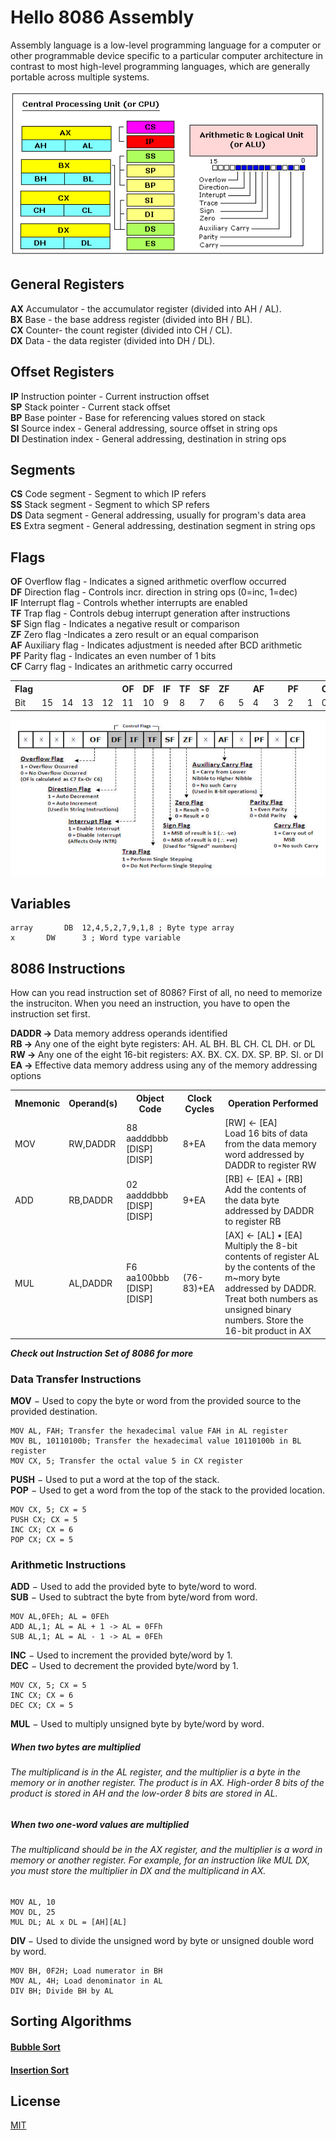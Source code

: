 # Hello 8086 Assembly



Assembly language is a low-level programming language for a computer or other programmable device specific to a particular computer architecture in contrast to most high-level programming languages, which are generally portable across multiple systems.



![alt text](https://github.com/UlascanKilic/assembly-things/blob/master/img/asmregisters.gif)



## General Registers


<b>AX</b> Accumulator - the accumulator register (divided into AH / AL).</br>
<b>BX</b> Base - the base address register (divided into BH / BL).</br>
<b>CX</b> Counter- the count register (divided into CH / CL).</br>
<b>DX</b> Data - the data register (divided into DH / DL).</br>


## Offset Registers

<b>IP</b> Instruction pointer - Current instruction offset</br>
<b>SP</b> Stack pointer - Current stack offset</br>
<b>BP</b> Base pointer - Base for referencing values stored on stack</br>
<b>SI</b> Source index - General addressing, source offset in string ops</br>
<b>DI</b> Destination index - General addressing, destination in string ops</br>

## Segments
<b>CS</b> Code segment - Segment to which IP refers</br>
<b>SS</b> Stack segment - Segment to which SP refers</br>
<b>DS</b> Data segment - General addressing, usually for program's data area</br>
<b>ES</b> Extra segment - General addressing, destination segment in string ops</br>


## Flags

<b>OF</b> Overflow flag - Indicates a signed arithmetic overflow occurred</br>
<b>DF</b> Direction flag - Controls incr. direction in string ops (0=inc, 1=dec)</br>
<b>IF</b> Interrupt flag - Controls whether interrupts are enabled</br>
<b>TF</b> Trap flag - Controls debug interrupt generation after instructions</br>
<b>SF</b> Sign flag - Indicates a negative result or comparison</br>
<b>ZF</b> Zero flag -Indicates a zero result or an equal comparison</br>
<b>AF</b> Auxiliary flag - Indicates adjustment is needed after BCD arithmetic</br>
<b>PF</b> Parity flag - Indicates an even number of 1 bits</br>
<b>CF</b> Carry flag - Indicates an arithmetic carry occurred</br>
<table style="width:100%">
  <tr>
    <th>Flag</th>
    <th></th>
    <th></th>
    <th></th>
    <th></th>
    <th>OF</th>
    <th>DF</th>
    <th>IF</th>
    <th>TF</th>
    <th>SF</th>
    <th>ZF</th>
    <th></th>
    <th>AF</th>
    <th></th>
    <th>PF</th>
    <th></th>
    <th>CF</th>
  </tr>
  <tr>
    <td>Bit</td>
    <td>15</td>
    <td>14</td>
    <td>13</td>
    <td>12</td>
    <td>11</td>
    <td>10</td>
    <td>9</td>
    <td>8</td>
    <td>7</td>
    <td>6</td>
    <td>5</td>
    <td>4</td>
    <td>3</td>
    <td>2</td>
    <td>1</td>
    <td>0</td>
  </tr>
</table>

![alt text](https://github.com/UlascanKilic/assembly-things/blob/master/img/flags.png)

## Variables

```assembly
array		DB	12,4,5,2,7,9,1,8 ; Byte type array
x		DW      3 ; Word type variable
```
## 8086 Instructions 

How can you read instruction set of 8086? 
First of all, no need to memorize the instruciton. When you need an instruction, you have to open the instruction set first.

<b>DADDR -> </b> Data memory address operands identified<br/>
<b>RB -> </b> Any one of the eight byte registers: AH. AL BH. BL CH. CL DH. or DL<br/>
<b>RW -> </b> Any one of the eight 16-bit registers: AX. BX. CX. DX. SP. BP. SI. or DI<br/>
<b>EA -> </b> Effective data memory address using any of the memory addressing options<br/>
<table style="width:100%">
  <tr>
    <th>Mnemonic</th>
    <th>Operand(s)</th>
    <th>Object Code</th>
    <th>Clock Cycles</th>
    <th>Operation Performed</th>
  </tr>
  <tr>
    <td>MOV</td>
    <td>RW,DADDR</td>
    <td>88 aadddbbb [DISP][DISP]</td>
    <td>8+EA</td>
    <td>[RW] <- [EA]<br/> Load 16 bits of data from the data memory word addressed by DADDR to
register RW</td>    
  </tr>
  <tr>
    <td>ADD</td>
    <td>RB,DADDR</td>
    <td>02 aadddbbb [DISP][DISP] </td>
    <td>9+EA</td>
    <td>[RB] <- [EA] + [RB] <br/> Add the contents of the data byte addressed by DADDR to register RB</td>    
  </tr>
  <tr>
    <td>MUL</td>
    <td>AL,DADDR</td>
    <td>F6 aa100bbb [DISP][DISP] </td>
    <td>(76-83)+EA</td>
    <td>[AX] <- [AL] • [EA]  <br/> Multiply the 8-bit contents of register AL by the contents of the m~mory byte
addressed by DADDR. Treat both numbers as unsigned binary numbers. Store
the 16-bit product in AX </td>    
  </tr>
</table>

<b><i>Check out Instruction Set of 8086 for more</i></b>

### Data Transfer Instructions
<b>MOV</b> − Used to copy the byte or word from the provided source to the provided destination.<br/>
```assembly
MOV AL, FAH; Transfer the hexadecimal value FAH in AL register
MOV BL, 10110100b; Transfer the hexadecimal value 10110100b in BL register
MOV CX, 5; Transfer the octal value 5 in CX register
```


<b>PUSH</b> − Used to put a word at the top of the stack.<br/>
<b>POP</b> − Used to get a word from the top of the stack to the provided location.<br/>
```assembly
MOV CX, 5; CX = 5
PUSH CX; CX = 5
INC CX; CX = 6
POP CX; CX = 5

```

### Arithmetic Instructions

<b>ADD</b> − Used to add the provided byte to byte/word to word.<br/>
<b>SUB</b> − Used to subtract the byte from byte/word from word.<br/>
```assembly
MOV AL,0FEh; AL = 0FEh
ADD AL,1; AL = AL + 1 -> AL = 0FFh
SUB AL,1; AL = AL - 1 -> AL = 0FEh

```

<b>INC</b> − Used to increment the provided byte/word by 1.<br/>
<b>DEC</b> − Used to decrement the provided byte/word by 1.<br/>
```assembly
MOV CX, 5; CX = 5
INC CX; CX = 6
DEC CX; CX = 5
```

<b>MUL</b> − Used to multiply unsigned byte by byte/word by word.<br/>
##### When two bytes are multiplied<br/>

###### The multiplicand is in the AL register, and the multiplier is a byte in the memory or in another register. The product is in AX. High-order 8 bits of the product is stored in AH and the low-order 8 bits are stored in AL.<br/>

##### When two one-word values are multiplied<br/>

###### The multiplicand should be in the AX register, and the multiplier is a word in memory or another register. For example, for an instruction like MUL DX, you must store the multiplier in DX and the multiplicand in AX.<br/>

```assembly
MOV AL, 10
MOV DL, 25
MUL DL; AL x DL = [AH][AL]

```

<b>DIV </b> − Used to divide the unsigned word by byte or unsigned double word by word.<br/>
```assembly
MOV BH, 0F2H; Load numerator in BH  
MOV AL, 4H; Load denominator in AL
DIV BH; Divide BH by AL
```



## Sorting Algorithms 

####  [Bubble Sort](https://github.com/UlascanKilic/assembly-things/tree/master/bubble%20sort)
####  [Insertion Sort](https://github.com/UlascanKilic/assembly-things/tree/master/insertion%20sort)


## License
[MIT](https://choosealicense.com/licenses/mit/)
